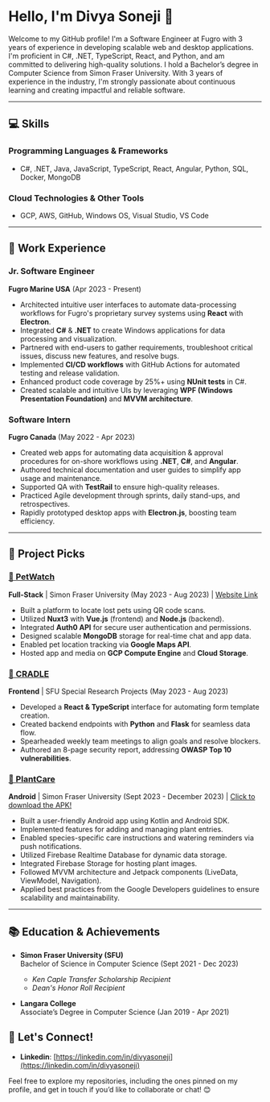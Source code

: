 # Hello, I'm Divya Soneji 👋

Welcome to my GitHub profile! I'm a Software Engineer at Fugro with 3 years of experience in developing scalable web and desktop applications. I'm proficient in C#, .NET, TypeScript, React, and Python, and am committed to delivering high-quality solutions. I hold a Bachelor’s degree in Computer Science from Simon Fraser University. With 3 years of experience in the industry, I'm strongly passionate about continuous learning and creating impactful and reliable software.

---

## 💻 Skills

### **Programming Languages & Frameworks**
- C#, .NET, Java, JavaScript, TypeScript,  React, Angular, Python, SQL, Docker, MongoDB

### **Cloud Technologies & Other Tools**
- GCP, AWS, GitHub, Windows OS, Visual Studio, VS Code

---

## 💼 Work Experience

### **Jr. Software Engineer**  
**Fugro Marine USA** (Apr 2023 - Present)  
- Architected intuitive user interfaces to automate data-processing workflows for Fugro's proprietary survey systems using **React** with **Electron**.
- Integrated **C#** & **.NET** to create Windows applications for data processing and visualization.
- Partnered with end-users to gather requirements, troubleshoot critical issues, discuss new features, and resolve bugs.
- Implemented **CI/CD workflows** with GitHub Actions for automated testing and release validation.  
- Enhanced product code coverage by 25%+ using **NUnit tests** in C#.  
- Created scalable and intuitive UIs by leveraging **WPF (Windows Presentation Foundation)** and **MVVM architecture**.  

### **Software Intern**  
**Fugro Canada** (May 2022 - Apr 2023)  
- Created web apps for automating data acquisition & approval procedures for on-shore workflows using **.NET**, **C#**, and **Angular**.  
- Authored technical documentation and user guides to simplify app usage and maintenance.  
- Supported QA with **TestRail** to ensure high-quality releases.  
- Practiced Agile development through sprints, daily stand-ups, and retrospectives.  
- Rapidly prototyped desktop apps with **Electron.js**, boosting team efficiency.

---

## 🚀 Project Picks

### **[🔗 PetWatch](https://github.com/SFU-CMPT372-Team5/PetWatch)**  
**Full-Stack** | Simon Fraser University (May 2023 - Aug 2023) | [Website Link](https://petwatch.website/) 
- Built a platform to locate lost pets using QR code scans.  
- Utilized **Nuxt3** with **Vue.js** (frontend) and **Node.js** (backend).  
- Integrated **Auth0 API** for secure user authentication and permissions.  
- Designed scalable **MongoDB** storage for real-time chat and app data.  
- Enabled pet location tracking via **Google Maps API**.  
- Hosted app and media on **GCP Compute Engine** and **Cloud Storage**.

### **[🔗 CRADLE](https://github.com/drbfraser/CRADLE-Platform)**  
**Frontend** | SFU Special Research Projects (May 2023 - Aug 2023)
- Developed a **React & TypeScript** interface for automating form template creation.  
- Created backend endpoints with **Python** and **Flask** for seamless data flow.  
- Spearheaded weekly team meetings to align goals and resolve blockers.  
- Authored an 8-page security report, addressing **OWASP Top 10 vulnerabilities**.

### **[🔗 PlantCare](https://github.com/CMPT362-PlantCare/PlantCare)**
**Android** | Simon Fraser University (Sept 2023 - December 2023)  | [Click to download the APK!](https://cmpt362-plantcare.github.io/ShowcaseWebsite/PlantCare.zip)
- Built a user-friendly Android app using Kotlin and Android SDK.
- Implemented features for adding and managing plant entries.
- Enabled species-specific care instructions and watering reminders via push notifications.
- Utilized Firebase Realtime Database for dynamic data storage.
- Integrated Firebase Storage for hosting plant images.
- Followed MVVM architecture and Jetpack components (LiveData, ViewModel, Navigation).
- Applied best practices from the Google Developers guidelines to ensure scalability and maintainability.
  
---

## 📚 Education & Achievements

- **Simon Fraser University (SFU)**  
  Bachelor of Science in Computer Science (Sept 2021 - Dec 2023)  
  - _Ken Caple Transfer Scholarship Recipient_
  - _Dean's Honor Roll Recipient_

- **Langara College**  
  Associate’s Degree in Computer Science (Jan 2019 - Apr 2021)  

## 🌟 Let's Connect!

- **Linkedin**: [https://linkedin.com/in/divyasoneji](https://linkedin.com/in/divyasoneji)
  

Feel free to explore my repositories, including the ones pinned on my profile, and get in touch if you’d like to collaborate or chat! 😊
